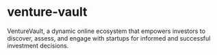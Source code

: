 # venture-vault
VentureVault, a dynamic online ecosystem that empowers investors to discover, assess, and engage with startups for informed and successful investment decisions.
